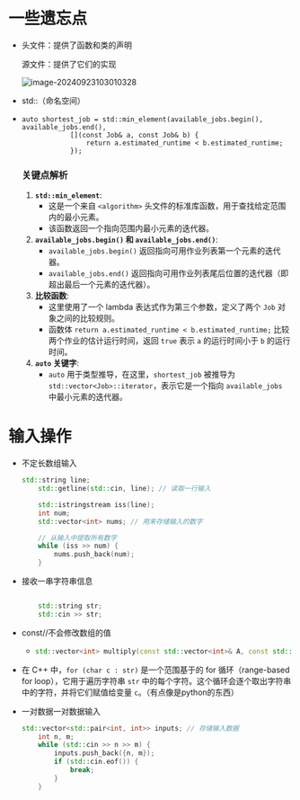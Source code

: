 # 一些遗忘点

- 头文件：提供了函数和类的声明

  源文件：提供了它们的实现

  ![image-20240923103010328](C:\Users\honor\AppData\Roaming\Typora\typora-user-images\image-20240923103010328.png)

- std::（命名空间）

- ```
  auto shortest_job = std::min_element(available_jobs.begin(), available_jobs.end(),
              [](const Job& a, const Job& b) {
                  return a.estimated_runtime < b.estimated_runtime;
              });
  ```

  ### 关键点解析

  1. **`std::min_element`**:
     - 这是一个来自 `<algorithm>` 头文件的标准库函数，用于查找给定范围内的最小元素。
     - 该函数返回一个指向范围内最小元素的迭代器。
  2. **`available_jobs.begin()` 和 `available_jobs.end()`**:
     - `available_jobs.begin()` 返回指向可用作业列表第一个元素的迭代器。
     - `available_jobs.end()` 返回指向可用作业列表尾后位置的迭代器（即超出最后一个元素的迭代器）。
  3. **比较函数**:
     - 这里使用了一个 lambda 表达式作为第三个参数，定义了两个 `Job` 对象之间的比较规则。
     - 函数体 `return a.estimated_runtime < b.estimated_runtime;` 比较两个作业的估计运行时间，返回 `true` 表示 `a` 的运行时间小于 `b` 的运行时间。
  4. **`auto` 关键字**:
     - `auto` 用于类型推导，在这里，`shortest_job` 被推导为 `std::vector<Job>::iterator`，表示它是一个指向 `available_jobs` 中最小元素的迭代器。

# 输入操作

- 不定长数组输入

  ```c++
  std::string line;
      std::getline(std::cin, line); // 读取一行输入
  
      std::istringstream iss(line);
      int num;
      std::vector<int> nums; // 用来存储输入的数字
  
      // 从输入中提取所有数字
      while (iss >> num) {
          nums.push_back(num);
      }
  ```

- 接收一串字符串信息

  ```c++
  
      std::string str;
      std::cin >> str;
  
  ```

  

- const//不会修改数组的值

  - ```cpp
    std::vector<int> multiply(const std::vector<int>& A, const std::vector<int>& B)
    ```


- 在 C++ 中，`for (char c : str)` 是一个范围基于的 for 循环（range-based for loop），它用于遍历字符串 `str` 中的每个字符。这个循环会逐个取出字符串中的字符，并将它们赋值给变量 `c`。（有点像是python的东西）

- 一对数据一对数据输入

  ```cpp
  std::vector<std::pair<int, int>> inputs; // 存储输入数据
      int n, m;
      while (std::cin >> n >> m) {
          inputs.push_back({n, m});
          if (std::cin.eof()) {
              break;
          }
      }
  ```